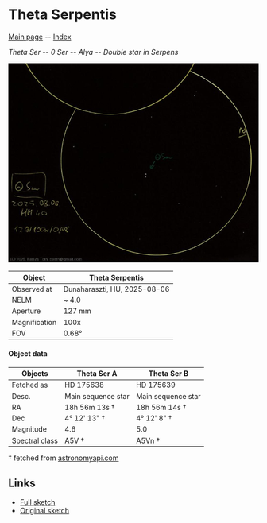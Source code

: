 # Theta Serpentis

[Main page](../index.md) -- [Index](../pages/obj_index.md)

_Theta Ser_ -- _θ Ser_ -- _Alya_ -- _Double star in Serpens_  

![Theta Serpentis](../img/theta-ser-20250807.jpg)

Object | Theta Serpentis
-|-
Observed at | Dunaharaszti, HU, 2025-08-06
NELM | ~ 4.0
Aperture | 127 mm
Magnification | 100x
FOV | 0.68°


#### Object data

Objects | Theta Ser A | Theta Ser B
-|-|-
Fetched as | HD 175638 | HD 175639
Desc. | Main sequence star | Main sequence star
RA | 18h 56m 13s † | 18h 56m 14s †
Dec | 4° 12' 13" † | 4° 12' 8" †
Magnitude | 4.6 | 5.0
Spectral class | A5V † | A5Vn †

† fetched from [astronomyapi.com](http://astronomyapi.com)

## Links

- [Full sketch](../img/saturn-theta-ser-20250807.jpg)
- [Original sketch](../scan/20250807.jpg)
